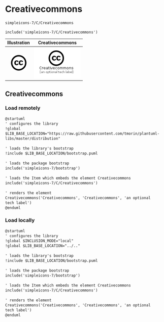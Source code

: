 # Creativecommons


```text
simpleicons-7/C/Creativecommons
```

```text
include('simpleicons-7/C/Creativecommons')
```



| Illustration | Creativecommons |
| :---: | :---: |
| ![illustration for Illustration](../../simpleicons-7/C/Creativecommons.png) | ![illustration for Creativecommons](../../simpleicons-7/C/Creativecommons.Local.png) |




## Creativecommons

### Load remotely
```plantuml
@startuml
' configures the library
!global $LIB_BASE_LOCATION="https://raw.githubusercontent.com/tmorin/plantuml-libs/master/distribution"

' loads the library's bootstrap
!include $LIB_BASE_LOCATION/bootstrap.puml

' loads the package bootstrap
include('simpleicons-7/bootstrap')

' loads the Item which embeds the element Creativecommons
include('simpleicons-7/C/Creativecommons')

' renders the element
Creativecommons('Creativecommons', 'Creativecommons', 'an optional tech label')
@enduml
```

### Load locally
```plantuml
@startuml
' configures the library
!global $INCLUSION_MODE="local"
!global $LIB_BASE_LOCATION="../.."

' loads the library's bootstrap
!include $LIB_BASE_LOCATION/bootstrap.puml

' loads the package bootstrap
include('simpleicons-7/bootstrap')

' loads the Item which embeds the element Creativecommons
include('simpleicons-7/C/Creativecommons')

' renders the element
Creativecommons('Creativecommons', 'Creativecommons', 'an optional tech label')
@enduml
```

